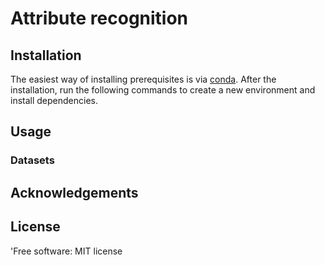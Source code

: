 Attribute recognition
==============================

## Installation 

The easiest way of installing prerequisites is via [conda](https://conda.io/docs/index.html).
After the installation, run the following commands to create a new environment <add 
new env creation in conda details> and install dependencies.

## Usage 

### Datasets

## Acknowledgements

## License 
'Free software: MIT license <insert link>